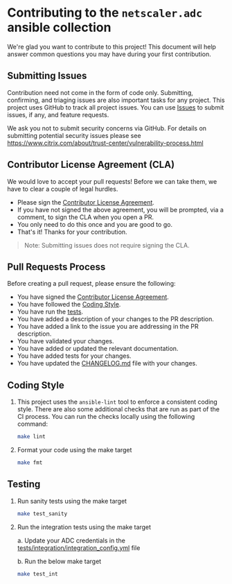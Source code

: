 # Contributing to the `netscaler.adc` ansible collection

We're glad you want to contribute to this project! This document will help answer common questions you may have during your first contribution.

## Submitting Issues

Contribution need not come in the form of code only. Submitting, confirming, and triaging issues are also important tasks for any project. This project uses GitHub to track all project issues. You can use [Issues](https://github.com/netscaler/ansible-collection-netscaleradc/issues) to submit issues, if any, and feature requests.

We ask you not to submit security concerns via GitHub. For details on submitting potential security issues please see <https://www.citrix.com/about/trust-center/vulnerability-process.html>

## Contributor License Agreement (CLA)

We would love to accept your pull requests! Before we can take them, we have to clear a couple of legal hurdles.

- Please sign the [Contributor License Agreement](https://cla-assistant.io/netscaler/ansible-collection-netscaleradc).
- If you have not signed the above agreement, you will be prompted, via a comment, to sign the CLA when you open a PR.
- You only need to do this once and you are good to go.
- That's it! Thanks for your contribution.

> Note: Submitting issues does not require signing the CLA.

## Pull Requests Process

Before creating a pull request, please ensure the following:

- You have signed the [Contributor License Agreement](https://cla-assistant.io/netscaler/ansible-collection-netscaleradc).
- You have followed the [Coding Style](#coding-style).
- You have run the [tests](#testing).
- You have added a description of your changes to the PR description.
- You have added a link to the issue you are addressing in the PR description.
- You have validated your changes.
- You have added or updated the relevant documentation.
- You have added tests for your changes.
- You have updated the [CHANGELOG.md](./CHANGELOG.md) file with your changes.

## Coding Style

1. This project uses the `ansible-lint` tool to enforce a consistent coding style. There are also some additional checks that are run as part of the CI process. You can run the checks locally using the following command:

    ```bash
    make lint
    ```

2. Format your code using the make target

    ```bash
    make fmt
    ```

## Testing

1. Run sanity tests using the make target

    ```bash
    make test_sanity
    ```

2. Run the integration tests using the make target

    a. Update your ADC credentials in the [tests/integration/integration_config.yml](./tests/integration/integration_config.yml) file

    b. Run the below make target

    ```bash
    make test_int
    ```
